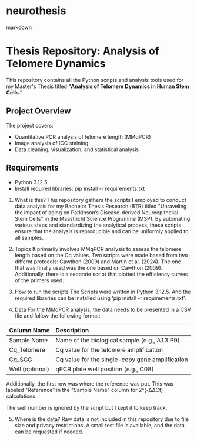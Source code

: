 # neurothesis
markdown
# Thesis Repository: Analysis of Telomere Dynamics

This repository contains all the Python scripts and analysis tools used for my Master's Thesis titled **"Analysis of Telomere Dynamics in Human Stem Cells."**

## Project Overview

The project covers:
- Quantitative PCR analysis of telomere length (MMqPCR)
- Image analysis of ICC staining
- Data cleaning, visualization, and statistical analysis

## Requirements
- Python 3.12.5
- Install required libraries: pip install -r requirements.txt


1. What is this?
This repository gathers the scripts I employed to conduct data analysis for my Bachelor Thesis Research (BTR) titled "Unraveling the impact of aging on Parkinson’s Disease-derived Neuroepithelial Stem Cells" in the Maastricht Science Programme (MSP). By automating various steps and standardizing the analytical process, these scripts ensure that the analysis is reproducible and can be uniformly applied to all samples.

2. Topics 
It primarily involves MMqPCR analysis to assess the telomere length based on the Cq values. Two scripts were made based from two differnt protocols: Cawthon (2009) and Martin et al. (2024). The one that was finally used was the one based on Cawthon (2009). Additionally, there is a separate script that plotted the efficiency curves of the primers used. 

3. How to run the scripts
The Scripts were written in Python 3.12.5. And the required libraries can be installed using 'pip install -r requirements.txt'. 

4. Data
For the MMqPCR analysis, the data needs to be presented in a CSV file and follow the following format: 

| Column Name     | Description                                    |
|:----------------|:-----------------------------------------------|
| Sample Name     | Name of the biological sample (e.g., A13 P9)   |
| Cq_Telomere     | Cq value for the telomere amplification        |
| Cq_SCG          | Cq value for the single-copy gene amplification|
| Well (optional) | qPCR plate well position (e.g., C08)           |

Additionally, the first row was where the reference was put. This was  labeled "Reference" in the "Sample Name" column for 2^(-ΔΔCt) calculations.

The well number is ignored by the script but I kept it to keep track. 

5. Where is the data?
Raw data is not included in this repository due to file size and privacy restrictions. A small test file is available, and the data can be requested if needed. 



